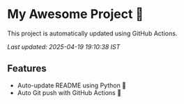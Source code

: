# My Awesome Project 🚀

This project is automatically updated using GitHub Actions.

_Last updated: 2025-04-19 19:10:38 IST_

## Features
- Auto-update README using Python 🐍
- Auto Git push with GitHub Actions 🤖
